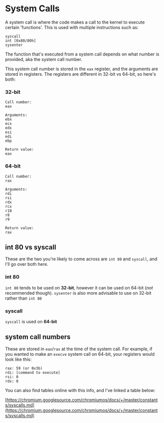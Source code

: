 # System Calls

A system call is where the code makes a call to the kernel to execute certain 'functions'. This is used with multiple instructions such as:

```text
syscall
int [0x80/80h]
sysenter
```

The function that's executed from a system call depends on what number is provided, aka the system call number.

This system call number is stored in the `eax` register, and the arguments are stored in registers. The registers are different in 32-bit vs 64-bit, so here's both:

### 32-bit

```text
Call number:
eax

Arguments:
ebx
ecx
edx
esi
edi
ebp

Return value:
eax
```

### 64-bit

```text
Call number:
rax

Arguments:
rdi
rsi
rdx
rcx
r10
r8
r9

Return value:
rax
```

## int 80 vs syscall

These are the two you're likely to come across are `int 80` and `syscall`, and I'll go over both here.

### int 80

`int 80` tends to be used on **32-bit**, however it can be used on 64-bit \(_not_ recommended though\). `sysenter` is also more advisable to use on 32-bit rather than `int 80`

### syscall

`syscall` is used on **64-bit**

## system call numbers

These are stored in `eax`/`rax` at the time of the system call. For example, if you wanted to make an `execve` system call on 64-bit, your registers would look like this:

```text
rax: 59 (or 0x3b)
rdi: [command to execute]
rsi: 0
rdx: 0
```

You can also find tables online with this info, and I've linked a table below:

[https://chromium.googlesource.com/chromiumos/docs/+/master/constants/syscalls.md](https://chromium.googlesource.com/chromiumos/docs/+/master/constants/syscalls.md)

